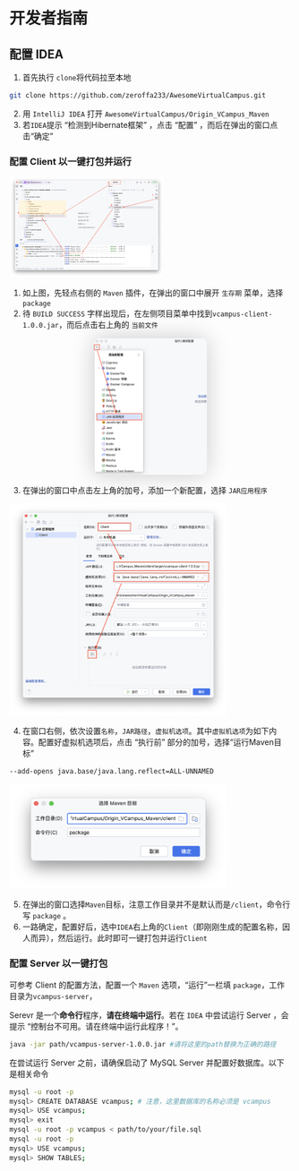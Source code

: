 # 开发者指南

## 配置 IDEA

1. 首先执行 `clone`将代码拉至本地

```bash
git clone https://github.com/zeroffa233/AwesomeVirtualCampus.git
```

2. 用 `IntelliJ IDEA` 打开 `AwesomeVirtualCampus/Origin_VCampus_Maven`
3. 若`IDEA`提示 “检测到Hibernate框架” ，点击 “配置” ，而后在弹出的窗口点击“确定”

### 配置 Client 以一键打包并运行
<img src="img/devgd-client-1.png" alt=" " style="zoom:27%;" />

1. 如上图，先轻点右侧的  `Maven` 插件，在弹出的窗口中展开 `生存期` 菜单，选择`package`
2. 待 `BUILD SUCCESS` 字样出现后，在左侧项目菜单中找到`vcampus-client-1.0.0.jar`，而后点击右上角的 `当前文件` 

<p align="center">
  <img src="img/devgd-client-2.png" alt="App Screenshot" width="40%" style="box-shadow: 0 0px 40px rgba(0, 0, 0, 0.2); border-radius: 12px;" />
</p>

3. 在弹出的窗口中点击左上角的加号，添加一个新配置，选择 `JAR应用程序` 

<img src="img/devgd-client-3.png" alt=" " style="zoom:38%;" />

4. 在窗口右侧，依次设置`名称`，`JAR路径`，`虚拟机选项`。其中`虚拟机选项`为如下内容。配置好虚拟机选项后，点击 “执行前” 部分的加号，选择“运行Maven目标”


```bash
--add-opens java.base/java.lang.reflect=ALL-UNNAMED
```
<img src="img/devgd-client-4.png" alt=" " style="zoom:38%;" />

5. 在弹出的窗口选择`Maven`目标，注意工作目录并不是默认而是`/client`，命令行写 `package` 。
6. 一路确定，配置好后，选中`IDEA`右上角的`Client`（即刚刚生成的配置名称，因人而异），然后运行。此时即可一键打包并运行`Client`

### 配置 Server 以一键打包

可参考 Client 的配置方法，配置一个 `Maven` 选项，“运行”一栏填 `package`，工作目录为`vcampus-server`，

Serevr 是一个**命令行**程序，**请在终端中运行**。若在 `IDEA` 中尝试运行 Server ，会提示 “控制台不可用。请在终端中运行此程序！”。

```bash
java -jar path/vcampus-server-1.0.0.jar #请将这里的path替换为正确的路径
```

在尝试运行 Server 之前，请确保启动了 MySQL Server 并配置好数据库。以下是相关命令

```bash
mysql -u root -p
mysql> CREATE DATABASE vcampus; # 注意，这里数据库的名称必须是 vcampus 
mysql> USE vcampus;
mysql> exit
mysql -u root -p vcampus < path/to/your/file.sql
mysql -u root -p
mysql> USE vcampus;
mysql> SHOW TABLES;
```
